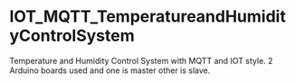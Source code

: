 # IOT_MQTT_TemperatureandHumidityControlSystem
Temperature and Humidity Control System with MQTT and IOT style. 2 Arduino boards used and one is master other is slave.
